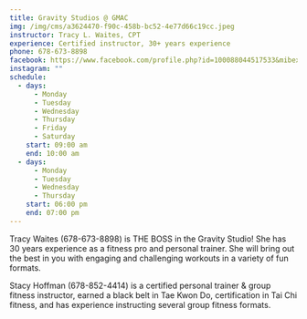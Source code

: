 ```yaml
---
title: Gravity Studios @ GMAC
img: /img/cms/a3624470-f90c-458b-bc52-4e77d66c19cc.jpeg
instructor: Tracy L. Waites, CPT
experience: Certified instructor, 30+ years experience
phone: 678-673-8898
facebook: https://www.facebook.com/profile.php?id=100088044517533&mibextid=LQQJ4d
instagram: ""
schedule:
  - days:
      - Monday
      - Tuesday
      - Wednesday
      - Thursday
      - Friday
      - Saturday
    start: 09:00 am
    end: 10:00 am
  - days:
      - Monday
      - Tuesday
      - Wednesday
      - Thursday
    start: 06:00 pm
    end: 07:00 pm
---
```

[](https://www.trxtraining.com/why-trx)Tracy Waites (678-673-8898) is THE BOSS in the Gravity Studio! She has 30 years experience as a fitness pro and personal trainer. She will bring out the best in you with engaging and challenging workouts in a variety of fun formats. 

Stacy Hoffman (678-852-4414) is a certified personal trainer & group fitness instructor, earned a black belt in Tae Kwon Do, certification in Tai Chi fitness, and has experience instructing several group fitness formats.